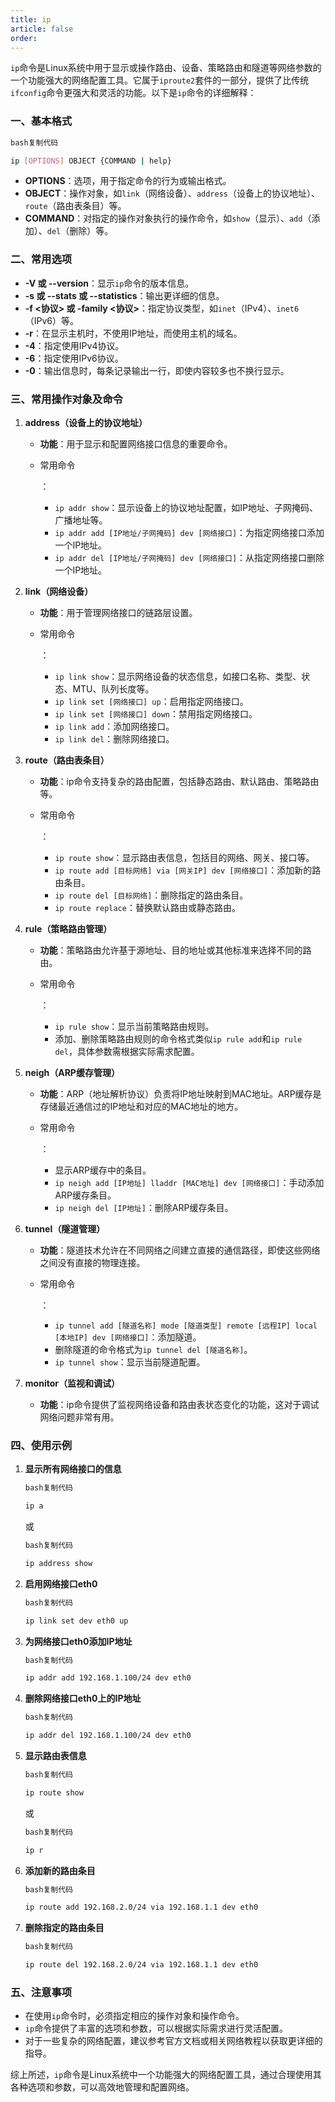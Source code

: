 ```yaml
---
title: ip
article: false
order: 
---
```


`ip`命令是Linux系统中用于显示或操作路由、设备、策略路由和隧道等网络参数的一个功能强大的网络配置工具。它属于`iproute2`套件的一部分，提供了比传统`ifconfig`命令更强大和灵活的功能。以下是`ip`命令的详细解释：

### 一、基本格式

```bash
bash复制代码

ip [OPTIONS] OBJECT {COMMAND | help}
```

- **OPTIONS**：选项，用于指定命令的行为或输出格式。
- **OBJECT**：操作对象，如`link`（网络设备）、`address`（设备上的协议地址）、`route`（路由表条目）等。
- **COMMAND**：对指定的操作对象执行的操作命令，如`show`（显示）、`add`（添加）、`del`（删除）等。

### 二、常用选项

- **-V 或 --version**：显示`ip`命令的版本信息。
- **-s 或 --stats 或 --statistics**：输出更详细的信息。
- **-f <协议> 或 -family <协议>**：指定协议类型，如`inet`（IPv4）、`inet6`（IPv6）等。
- **-r**：在显示主机时，不使用IP地址，而使用主机的域名。
- **-4**：指定使用IPv4协议。
- **-6**：指定使用IPv6协议。
- **-0**：输出信息时，每条记录输出一行，即使内容较多也不换行显示。

### 三、常用操作对象及命令

1. **address（设备上的协议地址）**

   - **功能**：用于显示和配置网络接口信息的重要命令。

   - 常用命令

     ：

     - `ip addr show`：显示设备上的协议地址配置，如IP地址、子网掩码、广播地址等。
     - `ip addr add [IP地址/子网掩码] dev [网络接口]`：为指定网络接口添加一个IP地址。
     - `ip addr del [IP地址/子网掩码] dev [网络接口]`：从指定网络接口删除一个IP地址。

2. **link（网络设备）**

   - **功能**：用于管理网络接口的链路层设置。

   - 常用命令

     ：

     - `ip link show`：显示网络设备的状态信息，如接口名称、类型、状态、MTU、队列长度等。
     - `ip link set [网络接口] up`：启用指定网络接口。
     - `ip link set [网络接口] down`：禁用指定网络接口。
     - `ip link add`：添加网络接口。
     - `ip link del`：删除网络接口。

3. **route（路由表条目）**

   - **功能**：ip命令支持复杂的路由配置，包括静态路由、默认路由、策略路由等。

   - 常用命令

     ：

     - `ip route show`：显示路由表信息，包括目的网络、网关、接口等。
     - `ip route add [目标网络] via [网关IP] dev [网络接口]`：添加新的路由条目。
     - `ip route del [目标网络]`：删除指定的路由条目。
     - `ip route replace`：替换默认路由或静态路由。

4. **rule（策略路由管理）**

   - **功能**：策略路由允许基于源地址、目的地址或其他标准来选择不同的路由。

   - 常用命令

     ：

     - `ip rule show`：显示当前策略路由规则。
     - 添加、删除策略路由规则的命令格式类似`ip rule add`和`ip rule del`，具体参数需根据实际需求配置。

5. **neigh（ARP缓存管理）**

   - **功能**：ARP（地址解析协议）负责将IP地址映射到MAC地址。ARP缓存是存储最近通信过的IP地址和对应的MAC地址的地方。

   - 常用命令

     ：

     - 显示ARP缓存中的条目。
     - `ip neigh add [IP地址] lladdr [MAC地址] dev [网络接口]`：手动添加ARP缓存条目。
     - `ip neigh del [IP地址]`：删除ARP缓存条目。

6. **tunnel（隧道管理）**

   - **功能**：隧道技术允许在不同网络之间建立直接的通信路径，即使这些网络之间没有直接的物理连接。

   - 常用命令

     ：

     - `ip tunnel add [隧道名称] mode [隧道类型] remote [远程IP] local [本地IP] dev [网络接口]`：添加隧道。
     - 删除隧道的命令格式为`ip tunnel del [隧道名称]`。
     - `ip tunnel show`：显示当前隧道配置。

7. **monitor（监视和调试）**

   - **功能**：ip命令提供了监视网络设备和路由表状态变化的功能，这对于调试网络问题非常有用。

### 四、使用示例

1. **显示所有网络接口的信息**

   ```bash
   bash复制代码
   
   ip a
   ```

   或

   ```bash
   bash复制代码
   
   ip address show
   ```

2. **启用网络接口eth0**

   ```bash
   bash复制代码
   
   ip link set dev eth0 up
   ```

3. **为网络接口eth0添加IP地址**

   ```bash
   bash复制代码
   
   ip addr add 192.168.1.100/24 dev eth0
   ```

4. **删除网络接口eth0上的IP地址**

   ```bash
   bash复制代码
   
   ip addr del 192.168.1.100/24 dev eth0
   ```

5. **显示路由表信息**

   ```bash
   bash复制代码
   
   ip route show
   ```

   或

   ```bash
   bash复制代码
   
   ip r
   ```

6. **添加新的路由条目**

   ```bash
   bash复制代码
   
   ip route add 192.168.2.0/24 via 192.168.1.1 dev eth0
   ```

7. **删除指定的路由条目**

   ```bash
   bash复制代码
   
   ip route del 192.168.2.0/24 via 192.168.1.1 dev eth0
   ```

### 五、注意事项

- 在使用`ip`命令时，必须指定相应的操作对象和操作命令。
- `ip`命令提供了丰富的选项和参数，可以根据实际需求进行灵活配置。
- 对于一些复杂的网络配置，建议参考官方文档或相关网络教程以获取更详细的指导。

综上所述，`ip`命令是Linux系统中一个功能强大的网络配置工具，通过合理使用其各种选项和参数，可以高效地管理和配置网络。